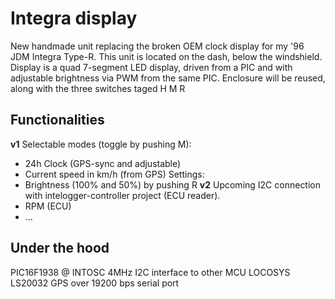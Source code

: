 # Integra display 
New handmade unit replacing the broken OEM clock display for my '96 JDM Integra 
Type-R. This unit is located on the dash, below the windshield.
Display is a quad 7-segment LED display, driven from a PIC and
with adjustable brightness via PWM from the same PIC.
Enclosure will be reused, along with the three switches taged H M R
## Functionalities ##
<b>v1</b>
Selectable modes (toggle by pushing M):
- 24h Clock (GPS-sync and adjustable)
- Current speed in km/h (from GPS)
Settings:
- Brightness (100% and 50%) by pushing R
<b>v2</b>
Upcoming I2C connection with intelogger-controller project (ECU reader).
- RPM (ECU)
- ...

## Under the hood ##
PIC16F1938 @ INTOSC 4MHz
I2C interface to other MCU
LOCOSYS LS20032 GPS over 19200 bps serial port
